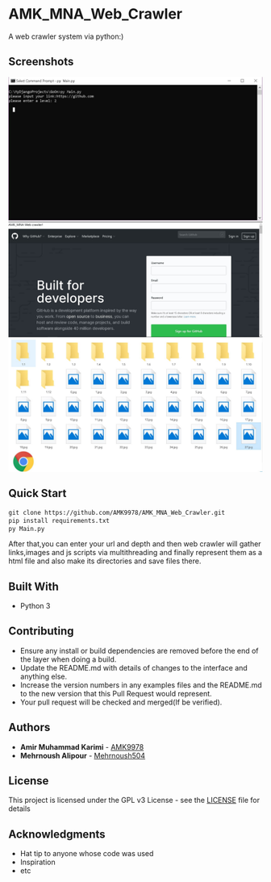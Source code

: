 # AMK_MNA_Web_Crawler
A web crawler system via python:)


## Screenshots
<img align="center" src="https://github.com/AMK9978/AMK_MNA_Web_Crawler/blob/master/ScreenShots/web.JPG?raw=true." alt="Spire the Hare" title="ScreenShot1" width="900px">

<img align="center" src="https://github.com/AMK9978/AMK_MNA_Web_Crawler/blob/master/ScreenShots/web2.JPG?raw=true." alt="Spire the Hare" title="ScreenShot" width="900px">

<img align="center" src="https://github.com/AMK9978/AMK_MNA_Web_Crawler/blob/master/ScreenShots/web3.JPG?raw=true." alt="Spire the Hare" title="ScreenShot3" width="900px">

## Quick Start

```
git clone https://github.com/AMK9978/AMK_MNA_Web_Crawler.git
pip install requirements.txt
py Main.py
```

After that,you can enter your url and depth and then web crawler will gather links,images and js scripts via multithreading
and finally represent them as a html file and also make its directories and save files there.

## Built With

* Python 3

## Contributing

* Ensure any install or build dependencies are removed before the end of the layer when doing a build.
* Update the README.md with details of changes to the interface and anything else.
* Increase the version numbers in any examples files and the README.md to the new version that this Pull Request would represent.
* Your pull request will be checked and merged(If be verified).

## Authors

* **Amir Muhammad Karimi** - [AMK9978](https://github.com/amk9978)
* **Mehrnoush Alipour** - [Mehrnoush504](https://github.com/mehrnoush504)

## License

This project is licensed under the GPL v3 License - see the [LICENSE](LICENSE) file for details

## Acknowledgments

* Hat tip to anyone whose code was used
* Inspiration
* etc
